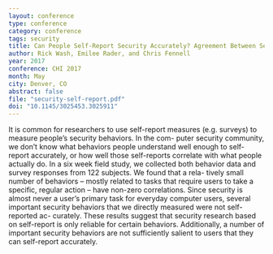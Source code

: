 ```yaml
---
layout: conference
type: conference
category: conference
tags: security
title: Can People Self-Report Security Accurately? Agreement Between Self-Report and Behavioral Measures
author: Rick Wash, Emilee Rader, and Chris Fennell
year: 2017
conference: CHI 2017
month: May
city: Denver, CO
abstract: false
file: "security-self-report.pdf"
doi: "10.1145/3025453.3025911"
---
```


It is common for researchers to use self-report measures (e.g. surveys) to measure people’s security behaviors. In the com- puter security community, we don’t know what behaviors people understand well enough to self-report accurately, or how well those self-reports correlate with what people actually do. In a six week field study, we collected both behavior data and survey responses from 122 subjects. We found that a rela- tively small number of behaviors – mostly related to tasks that require users to take a specific, regular action – have non-zero correlations. Since security is almost never a user’s primary task for everyday computer users, several important security behaviors that we directly measured were not self-reported ac- curately. These results suggest that security research based on self-report is only reliable for certain behaviors. Additionally, a number of important security behaviors are not sufficiently salient to users that they can self-report accurately.

<!-- 
acmdl: 
 -->
